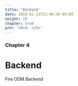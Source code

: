 ```yaml
---
title: 'Backend'
date: 2019-02-13T21:46:39-05:00
weight: 20
chapter: true
pre: '<b>4. </b>'
---
```


### Chapter 4

# Backend

Fire ODM Backend
